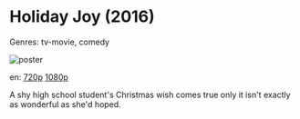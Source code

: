 # Holiday Joy (2016)

Genres: tv-movie, comedy

![poster](http://image.tmdb.org/t/p/w500/2QEoDUFo1YTRkkQdBUsLKgiWuPg.jpg)

en:
  [720p](magnet:?xt=urn:btih:A5F581D8136A12AD6B20E3FB71F4028EE5879F77&tr=udp://glotorrents.pw:6969/announce&tr=udp://tracker.opentrackr.org:1337/announce&tr=udp://torrent.gresille.org:80/announce&tr=udp://tracker.openbittorrent.com:80&tr=udp://tracker.coppersurfer.tk:6969&tr=udp://tracker.leechers-paradise.org:6969&tr=udp://p4p.arenabg.ch:1337&tr=udp://tracker.internetwarriors.net:1337)
  [1080p](magnet:?xt=urn:btih:B549C04547DE562C0FB663417F8C40792F12DCE2&tr=udp://glotorrents.pw:6969/announce&tr=udp://tracker.opentrackr.org:1337/announce&tr=udp://torrent.gresille.org:80/announce&tr=udp://tracker.openbittorrent.com:80&tr=udp://tracker.coppersurfer.tk:6969&tr=udp://tracker.leechers-paradise.org:6969&tr=udp://p4p.arenabg.ch:1337&tr=udp://tracker.internetwarriors.net:1337)
  


A shy high school student's Christmas wish comes true only it isn't exactly as wonderful as she'd hoped.